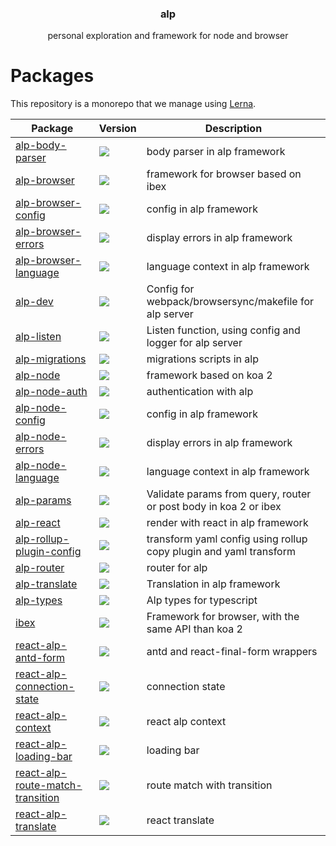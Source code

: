 <h3 align="center">
  alp
</h3>

<p align="center">
  personal exploration and framework for node and browser
</p>

<h1>Packages</h1>

This repository is a monorepo that we manage using [Lerna](https://github.com/lerna/lerna).

| Package                                                                       | Version                                                                                                                                                                  | Description                                                       |
| ----------------------------------------------------------------------------- | ------------------------------------------------------------------------------------------------------------------------------------------------------------------------ | ----------------------------------------------------------------- |
| [alp-body-parser](packages/alp-body-parser)                                   | <a href="https://npmjs.org/package/alp-body-parser"><img src="https://img.shields.io/npm/v/alp-body-parser.svg?style=flat-square"></a>                                   | body parser in alp framework                                      |
| [alp-browser](packages/alp-browser)                                           | <a href="https://npmjs.org/package/alp-browser"><img src="https://img.shields.io/npm/v/alp-browser.svg?style=flat-square"></a>                                           | framework for browser based on ibex                               |
| [alp-browser-config](packages/alp-browser-config)                             | <a href="https://npmjs.org/package/alp-browser-config"><img src="https://img.shields.io/npm/v/alp-browser-config.svg?style=flat-square"></a>                             | config in alp framework                                           |
| [alp-browser-errors](packages/alp-browser-errors)                             | <a href="https://npmjs.org/package/alp-browser-errors"><img src="https://img.shields.io/npm/v/alp-browser-errors.svg?style=flat-square"></a>                             | display errors in alp framework                                   |
| [alp-browser-language](packages/alp-browser-language)                         | <a href="https://npmjs.org/package/alp-browser-language"><img src="https://img.shields.io/npm/v/alp-browser-language.svg?style=flat-square"></a>                         | language context in alp framework                                 |
| [alp-dev](packages/alp-dev)                                                   | <a href="https://npmjs.org/package/alp-dev"><img src="https://img.shields.io/npm/v/alp-dev.svg?style=flat-square"></a>                                                   | Config for webpack/browsersync/makefile for alp server            |
| [alp-listen](packages/alp-listen)                                             | <a href="https://npmjs.org/package/alp-listen"><img src="https://img.shields.io/npm/v/alp-listen.svg?style=flat-square"></a>                                             | Listen function, using config and logger for alp server           |
| [alp-migrations](packages/alp-migrations)                                     | <a href="https://npmjs.org/package/alp-migrations"><img src="https://img.shields.io/npm/v/alp-migrations.svg?style=flat-square"></a>                                     | migrations scripts in alp                                         |
| [alp-node](packages/alp-node)                                                 | <a href="https://npmjs.org/package/alp-node"><img src="https://img.shields.io/npm/v/alp-node.svg?style=flat-square"></a>                                                 | framework based on koa 2                                          |
| [alp-node-auth](packages/alp-node-auth)                                       | <a href="https://npmjs.org/package/alp-node-auth"><img src="https://img.shields.io/npm/v/alp-node-auth.svg?style=flat-square"></a>                                       | authentication with alp                                           |
| [alp-node-config](packages/alp-node-config)                                   | <a href="https://npmjs.org/package/alp-node-config"><img src="https://img.shields.io/npm/v/alp-node-config.svg?style=flat-square"></a>                                   | config in alp framework                                           |
| [alp-node-errors](packages/alp-node-errors)                                   | <a href="https://npmjs.org/package/alp-node-errors"><img src="https://img.shields.io/npm/v/alp-node-errors.svg?style=flat-square"></a>                                   | display errors in alp framework                                   |
| [alp-node-language](packages/alp-node-language)                               | <a href="https://npmjs.org/package/alp-node-language"><img src="https://img.shields.io/npm/v/alp-node-language.svg?style=flat-square"></a>                               | language context in alp framework                                 |
| [alp-params](packages/alp-params)                                             | <a href="https://npmjs.org/package/alp-params"><img src="https://img.shields.io/npm/v/alp-params.svg?style=flat-square"></a>                                             | Validate params from query, router or post body in koa 2 or ibex  |
| [alp-react](packages/alp-react)                                               | <a href="https://npmjs.org/package/alp-react"><img src="https://img.shields.io/npm/v/alp-react.svg?style=flat-square"></a>                                               | render with react in alp framework                                |
| [alp-rollup-plugin-config](packages/alp-rollup-plugin-config)                 | <a href="https://npmjs.org/package/alp-rollup-plugin-config"><img src="https://img.shields.io/npm/v/alp-rollup-plugin-config.svg?style=flat-square"></a>                 | transform yaml config using rollup copy plugin and yaml transform |
| [alp-router](packages/alp-router)                                             | <a href="https://npmjs.org/package/alp-router"><img src="https://img.shields.io/npm/v/alp-router.svg?style=flat-square"></a>                                             | router for alp                                                    |
| [alp-translate](packages/alp-translate)                                       | <a href="https://npmjs.org/package/alp-translate"><img src="https://img.shields.io/npm/v/alp-translate.svg?style=flat-square"></a>                                       | Translation in alp framework                                      |
| [alp-types](packages/alp-types)                                               | <a href="https://npmjs.org/package/alp-types"><img src="https://img.shields.io/npm/v/alp-types.svg?style=flat-square"></a>                                               | Alp types for typescript                                          |
| [ibex](packages/ibex)                                                         | <a href="https://npmjs.org/package/ibex"><img src="https://img.shields.io/npm/v/ibex.svg?style=flat-square"></a>                                                         | Framework for browser, with the same API than koa 2               |
| [react-alp-antd-form](packages/react-alp-antd-form)                           | <a href="https://npmjs.org/package/react-alp-antd-form"><img src="https://img.shields.io/npm/v/react-alp-antd-form.svg?style=flat-square"></a>                           | antd and react-final-form wrappers                                |
| [react-alp-connection-state](packages/react-alp-connection-state)             | <a href="https://npmjs.org/package/react-alp-connection-state"><img src="https://img.shields.io/npm/v/react-alp-connection-state.svg?style=flat-square"></a>             | connection state                                                  |
| [react-alp-context](packages/react-alp-context)                               | <a href="https://npmjs.org/package/react-alp-context"><img src="https://img.shields.io/npm/v/react-alp-context.svg?style=flat-square"></a>                               | react alp context                                                 |
| [react-alp-loading-bar](packages/react-alp-loading-bar)                       | <a href="https://npmjs.org/package/react-alp-loading-bar"><img src="https://img.shields.io/npm/v/react-alp-loading-bar.svg?style=flat-square"></a>                       | loading bar                                                       |
| [react-alp-route-match-transition](packages/react-alp-route-match-transition) | <a href="https://npmjs.org/package/react-alp-route-match-transition"><img src="https://img.shields.io/npm/v/react-alp-route-match-transition.svg?style=flat-square"></a> | route match with transition                                       |
| [react-alp-translate](packages/react-alp-translate)                           | <a href="https://npmjs.org/package/react-alp-translate"><img src="https://img.shields.io/npm/v/react-alp-translate.svg?style=flat-square"></a>                           | react translate                                                   |
